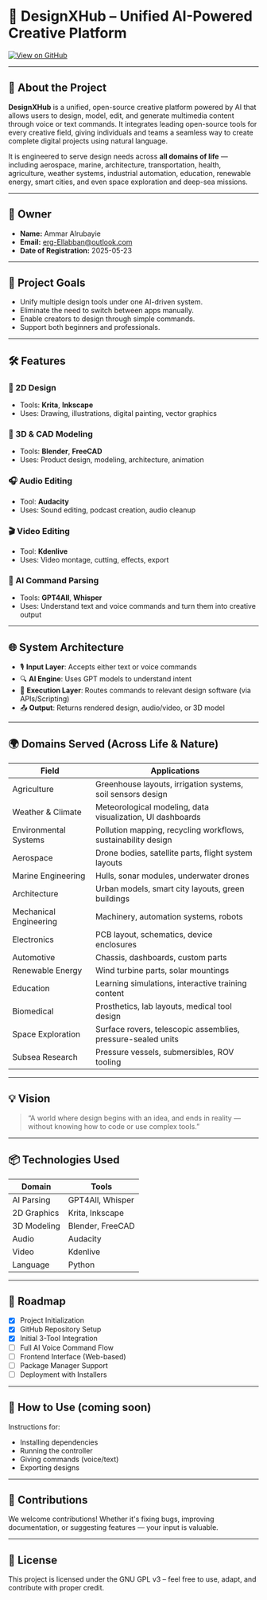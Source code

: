 # 🚀 DesignXHub – Unified AI-Powered Creative Platform

[![View on GitHub](https://img.shields.io/badge/View%20on-GitHub-24292e?logo=github&logoColor=white)](https://github.com/DesignXHub/DesignXHub)

---

## 🧾 About the Project

**DesignXHub** is a unified, open-source creative platform powered by AI that allows users to design, model, edit, and generate multimedia content through voice or text commands. It integrates leading open-source tools for every creative field, giving individuals and teams a seamless way to create complete digital projects using natural language.

It is engineered to serve design needs across **all domains of life** — including aerospace, marine, architecture, transportation, health, agriculture, weather systems, industrial automation, education, renewable energy, smart cities, and even space exploration and deep-sea missions.

---

## 👤 Owner

- **Name:** Ammar Alrubayie  
- **Email:** erg-Ellabban@outlook.com  
- **Date of Registration:** 2025-05-23

---

## 🎯 Project Goals

- Unify multiple design tools under one AI-driven system.
- Eliminate the need to switch between apps manually.
- Enable creators to design through simple commands.
- Support both beginners and professionals.

---

## 🛠️ Features

### 🎨 2D Design
- Tools: **Krita**, **Inkscape**
- Uses: Drawing, illustrations, digital painting, vector graphics

### 🧱 3D & CAD Modeling
- Tools: **Blender**, **FreeCAD**
- Uses: Product design, modeling, architecture, animation

### 🎧 Audio Editing
- Tool: **Audacity**
- Uses: Sound editing, podcast creation, audio cleanup

### 🎬 Video Editing
- Tool: **Kdenlive**
- Uses: Video montage, cutting, effects, export

### 🧠 AI Command Parsing
- Tools: **GPT4All**, **Whisper**
- Uses: Understand text and voice commands and turn them into creative output

---

## 🌐 System Architecture

- 🎙️ **Input Layer**: Accepts either text or voice commands  
- 🔍 **AI Engine**: Uses GPT models to understand intent  
- 🎨 **Execution Layer**: Routes commands to relevant design software (via APIs/Scripting)  
- 📤 **Output**: Returns rendered design, audio/video, or 3D model  

---

## 🌍 Domains Served (Across Life & Nature)

| Field                    | Applications                                                  |
|-------------------------|---------------------------------------------------------------|
| Agriculture            | Greenhouse layouts, irrigation systems, soil sensors design    |
| Weather & Climate      | Meteorological modeling, data visualization, UI dashboards     |
| Environmental Systems  | Pollution mapping, recycling workflows, sustainability design  |
| Aerospace               | Drone bodies, satellite parts, flight system layouts           |
| Marine Engineering      | Hulls, sonar modules, underwater drones                        |
| Architecture            | Urban models, smart city layouts, green buildings              |
| Mechanical Engineering  | Machinery, automation systems, robots                          |
| Electronics             | PCB layout, schematics, device enclosures                      |
| Automotive              | Chassis, dashboards, custom parts                              |
| Renewable Energy        | Wind turbine parts, solar mountings                            |
| Education               | Learning simulations, interactive training content             |
| Biomedical              | Prosthetics, lab layouts, medical tool design                  |
| Space Exploration       | Surface rovers, telescopic assemblies, pressure-sealed units   |
| Subsea Research         | Pressure vessels, submersibles, ROV tooling                    |

---

## 💡 Vision

> “A world where design begins with an idea, and ends in reality — without knowing how to code or use complex tools.”

---

## 📦 Technologies Used

| Domain       | Tools                |
|--------------|----------------------|
| AI Parsing   | GPT4All, Whisper     |
| 2D Graphics  | Krita, Inkscape      |
| 3D Modeling  | Blender, FreeCAD     |
| Audio        | Audacity             |
| Video        | Kdenlive             |
| Language     | Python               |

---

## 🚧 Roadmap

- [x] Project Initialization  
- [x] GitHub Repository Setup  
- [x] Initial 3-Tool Integration  
- [ ] Full AI Voice Command Flow  
- [ ] Frontend Interface (Web-based)  
- [ ] Package Manager Support  
- [ ] Deployment with Installers  

---

## 📝 How to Use (coming soon)

Instructions for:
- Installing dependencies
- Running the controller
- Giving commands (voice/text)
- Exporting designs

---

## 🤝 Contributions

We welcome contributions! Whether it's fixing bugs, improving documentation, or suggesting features — your input is valuable.

---

## 📜 License

This project is licensed under the GNU GPL v3 – feel free to use, adapt, and contribute with proper credit.
